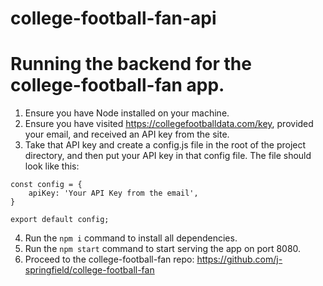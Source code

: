 # college-football-fan-api

# Running the backend for the college-football-fan app.
1. Ensure you have Node installed on your machine.
2. Ensure you have visited https://collegefootballdata.com/key, provided your email, and received an API key from the site.
3. Take that API key and create a config.js file in the root of the project directory, and then put your API key in that config file. The file should look like this:
```
const config = {
    apiKey: 'Your API Key from the email',
}

export default config;
```
4. Run the `npm i` command to install all dependencies.
5. Run the `npm start` command to start serving the app on port 8080.
6. Proceed to the college-football-fan repo: https://github.com/j-springfield/college-football-fan